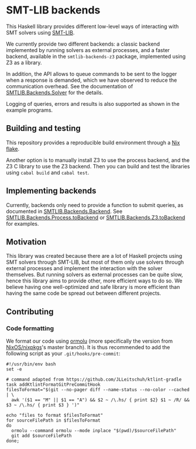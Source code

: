 # SMT-LIB backends

This Haskell library provides different low-level ways of interacting with SMT
solvers using [SMT-LIB](https://smtlib.cs.uiowa.edu/).

We currently provide two different backends: a classic backend implemented by
running solvers as external processes, and a faster backend, available in the
`smtlib-backends-z3` package, implemented using Z3 as a library.

In addition, the API allows to queue commands to be sent to the logger
when a response is demanded, which we have observed to reduce the communication
overhead. See the documentation of
[SMTLIB.Backends.Solver](src/SMTLIB/Backends.hs) for the details.

Logging of queries, errors and results is also supported as shown in the
example programs.

## Building and testing

This repository provides a reproducible build environment through a [Nix
flake](https://www.tweag.io/blog/2020-05-25-flakes/).

Another option is to manually install Z3 to use the process backend, and the
Z3 C library to use the Z3 backend. Then you can build and test the libraries
using `cabal build` and `cabal test`.

## Implementing backends

Currently, backends only need to provide a function to submit queries, as
documented in [SMTLIB.Backends.Backend](src/SMTLIB/Backends.hs). See
[SMTLIB.Backends.Process.toBackend](src/SMTLIB/Backends/Process.hs) or
[SMTLIB.Backends.Z3.toBackend](Z3/src/SMTLIB/Backends/Z3.hs) for examples.

## Motivation

This library was created because there are a lot of Haskell projects using SMT solvers
through SMT-LIB, but most of them only use solvers through external processes
and implement the interaction with the solver themselves. But running solvers
as external processes can be quite slow, hence this library aims to provide
other, more efficient ways to do so. We believe having one well-optimized and
safe library is more efficient than having the same code be spread out between
different projects.

## Contributing

### Code formatting

We format our code using [ormolu](https://github.com/tweag/ormolu) (more specifically the version from [NixOS/nixpkgs](https://github.com/NixOS/nixpkgs)'s master branch). It is thus recommended to add the following script as your `.git/hooks/pre-commit`:
```
#!/usr/bin/env bash
set -e

# command adapted from https://github.com/JLLeitschuh/ktlint-gradle  task addKtlintFormatGitPreCommitHook
filesToFormat="$(git --no-pager diff --name-status --no-color --cached | \
  awk '($1 == "M" || $1 == "A") && $2 ~ /\.hs/ { print $2} $1 ~ /R/ && $3 ~ /\.hs/ { print $3 } ')"

echo "files to format $filesToFormat"
for sourceFilePath in $filesToFormat
do
  ormolu --command ormolu --mode inplace "$(pwd)/$sourceFilePath"
  git add $sourceFilePath
done;
```
